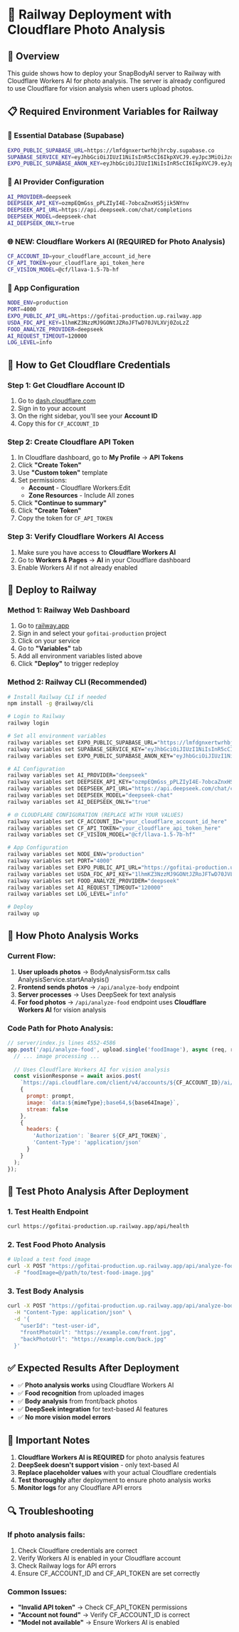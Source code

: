 # 🚂 Railway Deployment with Cloudflare Photo Analysis

## 🎯 Overview

This guide shows how to deploy your SnapBodyAI server to Railway with Cloudflare Workers AI for photo analysis. The server is already configured to use Cloudflare for vision analysis when users upload photos.

## 📋 Required Environment Variables for Railway

### 🔑 Essential Database (Supabase)
```bash
EXPO_PUBLIC_SUPABASE_URL=https://lmfdgnxertwrhbjhrcby.supabase.co
SUPABASE_SERVICE_KEY=eyJhbGciOiJIUzI1NiIsInR5cCI6IkpXVCJ9.eyJpc3MiOiJzdXBhYmFzZSIsInJlZiI6ImxtZmRnbnhlcnR3cmhiamhyY2J5Iiwicm9sZSI6InNlcnZpY2Vfcm9sZSIsImlhdCI6MTc1MjMyNzQyNSwiZXhwIjoyMDY3OTAzNDI1fQ.IILiLRTjc1K2pCexiUtgdEfATUF7suqcYVn41tDXlKY
EXPO_PUBLIC_SUPABASE_ANON_KEY=eyJhbGciOiJIUzI1NiIsInR5cCI6IkpXVCJ9.eyJpc3MiOiJzdXBhYmFzZSIsInJlZiI6ImxtZmRnbnhlcnR3cmhiamhyY2J5Iiwicm9sZSI6InNlcnZpY2Vfcm9sZSIsImlhdCI6MTc1MjMyNzQyNSwiZXhwIjoyMDY3OTAzNDI1fQ.IILiLRTjc1K2pCexiUtgdEfATUF7suqcYVn41tDXlKY
```

### 🤖 AI Provider Configuration
```bash
AI_PROVIDER=deepseek
DEEPSEEK_API_KEY=ozmpEQmGss_pPLZIyI4E-7obcaZnxHS5jik5NYnv
DEEPSEEK_API_URL=https://api.deepseek.com/chat/completions
DEEPSEEK_MODEL=deepseek-chat
AI_DEEPSEEK_ONLY=true
```

### 🌐 **NEW: Cloudflare Workers AI (REQUIRED for Photo Analysis)**
```bash
CF_ACCOUNT_ID=your_cloudflare_account_id_here
CF_API_TOKEN=your_cloudflare_api_token_here
CF_VISION_MODEL=@cf/llava-1.5-7b-hf
```

### 🔧 App Configuration
```bash
NODE_ENV=production
PORT=4000
EXPO_PUBLIC_API_URL=https://gofitai-production.up.railway.app
USDA_FDC_API_KEY=1lhmKZ3NzzMJ9GONtJZRoJFTwD70JVLXVj0ZoLzZ
FOOD_ANALYZE_PROVIDER=deepseek
AI_REQUEST_TIMEOUT=120000
LOG_LEVEL=info
```

## 🔧 How to Get Cloudflare Credentials

### Step 1: Get Cloudflare Account ID
1. Go to [dash.cloudflare.com](https://dash.cloudflare.com)
2. Sign in to your account
3. On the right sidebar, you'll see your **Account ID**
4. Copy this for `CF_ACCOUNT_ID`

### Step 2: Create Cloudflare API Token
1. In Cloudflare dashboard, go to **My Profile** → **API Tokens**
2. Click **"Create Token"**
3. Use **"Custom token"** template
4. Set permissions:
   - **Account** - Cloudflare Workers:Edit
   - **Zone Resources** - Include All zones
5. Click **"Continue to summary"**
6. Click **"Create Token"**
7. Copy the token for `CF_API_TOKEN`

### Step 3: Verify Cloudflare Workers AI Access
1. Make sure you have access to **Cloudflare Workers AI**
2. Go to **Workers & Pages** → **AI** in your Cloudflare dashboard
3. Enable Workers AI if not already enabled

## 🚂 Deploy to Railway

### Method 1: Railway Web Dashboard
1. Go to [railway.app](https://railway.app)
2. Sign in and select your `gofitai-production` project
3. Click on your service
4. Go to **"Variables"** tab
5. Add all environment variables listed above
6. Click **"Deploy"** to trigger redeploy

### Method 2: Railway CLI (Recommended)
```bash
# Install Railway CLI if needed
npm install -g @railway/cli

# Login to Railway
railway login

# Set all environment variables
railway variables set EXPO_PUBLIC_SUPABASE_URL="https://lmfdgnxertwrhbjhrcby.supabase.co"
railway variables set SUPABASE_SERVICE_KEY="eyJhbGciOiJIUzI1NiIsInR5cCI6IkpXVCJ9.eyJpc3MiOiJzdXBhYmFzZSIsInJlZiI6ImxtZmRnbnhlcnR3cmhiamhyY2J5Iiwicm9sZSI6InNlcnZpY2Vfcm9sZSIsImlhdCI6MTc1MjMyNzQyNSwiZXhwIjoyMDY3OTAzNDI1fQ.IILiLRTjc1K2pCexiUtgdEfATUF7suqcYVn41tDXlKY"
railway variables set EXPO_PUBLIC_SUPABASE_ANON_KEY="eyJhbGciOiJIUzI1NiIsInR5cCI6IkpXVCJ9.eyJpc3MiOiJzdXBhYmFzZSIsInJlZiI6ImxtZmRnbnhlcnR3cmhiamhyY2J5Iiwicm9sZSI6InNlcnZpY2Vfcm9sZSIsImlhdCI6MTc1MjMyNzQyNSwiZXhwIjoyMDY3OTAzNDI1fQ.IILiLRTjc1K2pCexiUtgdEfATUF7suqcYVn41tDXlKY"

# AI Configuration
railway variables set AI_PROVIDER="deepseek"
railway variables set DEEPSEEK_API_KEY="ozmpEQmGss_pPLZIyI4E-7obcaZnxHS5jik5NYnv"
railway variables set DEEPSEEK_API_URL="https://api.deepseek.com/chat/completions"
railway variables set DEEPSEEK_MODEL="deepseek-chat"
railway variables set AI_DEEPSEEK_ONLY="true"

# 🌐 CLOUDFLARE CONFIGURATION (REPLACE WITH YOUR VALUES)
railway variables set CF_ACCOUNT_ID="your_cloudflare_account_id_here"
railway variables set CF_API_TOKEN="your_cloudflare_api_token_here"
railway variables set CF_VISION_MODEL="@cf/llava-1.5-7b-hf"

# App Configuration
railway variables set NODE_ENV="production"
railway variables set PORT="4000"
railway variables set EXPO_PUBLIC_API_URL="https://gofitai-production.up.railway.app"
railway variables set USDA_FDC_API_KEY="1lhmKZ3NzzMJ9GONtJZRoJFTwD70JVLXVj0ZoLzZ"
railway variables set FOOD_ANALYZE_PROVIDER="deepseek"
railway variables set AI_REQUEST_TIMEOUT="120000"
railway variables set LOG_LEVEL="info"

# Deploy
railway up
```

## 🔄 How Photo Analysis Works

### Current Flow:
1. **User uploads photos** → BodyAnalysisForm.tsx calls AnalysisService.startAnalysis()
2. **Frontend sends photos** → `/api/analyze-body` endpoint
3. **Server processes** → Uses DeepSeek for text analysis
4. **For food photos** → `/api/analyze-food` endpoint uses **Cloudflare Workers AI** for vision analysis

### Code Path for Photo Analysis:
```javascript
// server/index.js lines 4552-4586
app.post('/api/analyze-food', upload.single('foodImage'), async (req, res) => {
  // ... image processing ...
  
  // Uses Cloudflare Workers AI for vision analysis
  const visionResponse = await axios.post(
    `https://api.cloudflare.com/client/v4/accounts/${CF_ACCOUNT_ID}/ai/run/${VISION_MODEL}`,
    {
      prompt: prompt,
      image: `data:${mimeType};base64,${base64Image}`,
      stream: false
    },
    {
      headers: {
        'Authorization': `Bearer ${CF_API_TOKEN}`,
        'Content-Type': 'application/json'
      }
    }
  );
});
```

## 🧪 Test Photo Analysis After Deployment

### 1. Test Health Endpoint
```bash
curl https://gofitai-production.up.railway.app/api/health
```

### 2. Test Food Photo Analysis
```bash
# Upload a test food image
curl -X POST "https://gofitai-production.up.railway.app/api/analyze-food" \
  -F "foodImage=@/path/to/test-food-image.jpg"
```

### 3. Test Body Analysis
```bash
curl -X POST "https://gofitai-production.up.railway.app/api/analyze-body" \
  -H "Content-Type: application/json" \
  -d '{
    "userId": "test-user-id",
    "frontPhotoUrl": "https://example.com/front.jpg",
    "backPhotoUrl": "https://example.com/back.jpg"
  }'
```

## ✅ Expected Results After Deployment

- ✅ **Photo analysis works** using Cloudflare Workers AI
- ✅ **Food recognition** from uploaded images
- ✅ **Body analysis** from front/back photos
- ✅ **DeepSeek integration** for text-based AI features
- ✅ **No more vision model errors**

## 🚨 Important Notes

1. **Cloudflare Workers AI is REQUIRED** for photo analysis features
2. **DeepSeek doesn't support vision** - only text-based AI
3. **Replace placeholder values** with your actual Cloudflare credentials
4. **Test thoroughly** after deployment to ensure photo analysis works
5. **Monitor logs** for any Cloudflare API errors

## 🔍 Troubleshooting

### If photo analysis fails:
1. Check Cloudflare credentials are correct
2. Verify Workers AI is enabled in your Cloudflare account
3. Check Railway logs for API errors
4. Ensure CF_ACCOUNT_ID and CF_API_TOKEN are set correctly

### Common Issues:
- **"Invalid API token"** → Check CF_API_TOKEN permissions
- **"Account not found"** → Verify CF_ACCOUNT_ID is correct
- **"Model not available"** → Ensure Workers AI is enabled

